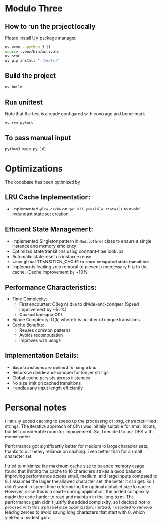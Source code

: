 # Modulo Three

## How to run the project locally
Please install [UV](https://docs.astral.sh/uv/getting-started/installation/#standalone-installer) package manager.

```sh
uv venv --python 3.11
source .venv/bin/activate
uv sync
uv pip install ".[tests]"
```

## Build the project
```sh
uv build
```

## Run unittest
Note that the test is already configured with coverage and benchmark
```sh
uv run pytest
```

## To pass manual input
```sh
python3 main.py 101
```

# Optimizations

The codebase has been optimized by

## LRU Cache Implementation:
   - Implemented `@lru_cache` on `get_all_possible_states()`  to avoid redundant state set creation

## Efficient State Management:
   - Implemented Singleton pattern in `ModuloThree` class to ensure a single instance and memory efficiency
   - Optimized state transitions using constant-time lookups
   - Automatic state reset on instance reuse
   - Uses global TRANSITION_CACHE to store computed state transitions
   - Implements leading zero removal to prevent unnecessary hits to the cache. (Cache improvement by ~10%)

 
## Performance Characteristics:
   - Time Complexity: 
     * First encounter: O(log n) due to divide-and-conquer (Speed improvement by ~50%)
     * Cached lookups: O(1)
   - Space Complexity: O(k) where k is number of unique transitions
   - Cache Benefits:
     * Reuses common patterns
     * Avoids recomputation
     * Improves with usage

## Implementation Details:
   - Base transitions are defined for single bits
   - Recursive divide-and-conquer for longer strings
   - Global cache persists across instances
   - No size limit on cached transitions
   - Handles any input length efficiently 



# Personal notes
I initially added caching to speed up the processing of long, character-filled strings. The iterative approach of O(N) was initially suitable for small inputs, but left considerable room for improvement. So, I decided to use DFS with memoization.

Performance got significantly better for medium to large character sets, thanks to our heavy reliance on caching. Even better than for a small character set.

I tried to minimize the maximum cache size to balance memory usage. I found that limiting the cache to 16 characters strikes a good balance, improving performance across small, medium, and large inputs compared to 8. I assumed the larger the allowed character set, the better it can get. So I didn’t want to spend time determining the optimal alphabet size to cache. However, since this is a short-running application, the added complexity made the code harder to read and maintain in the long term. The performance gain didn't justify the added complexity, so I decided not to proceed with this alphabet size optimization. Instead, I decided to remove leading zeroes to avoid saving long characters that start with 0, which yielded a modest gain.
